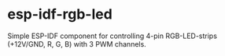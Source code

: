 # esp-idf-rgb-led
Simple ESP-IDF component for controlling 4-pin RGB-LED-strips (+12V/GND, R, G, B) with 3 PWM channels.
